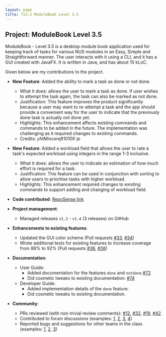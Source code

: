 ```yaml
---
layout: page
title: T13-2 ModuleBook Level 3.5
---
```


## Project: ModuleBook Level 3.5

ModuleBook - Level 3.5 is a desktop module book application used for keeping track of tasks for various NUS modules
in an Easy, Simple and Straightforward manner. 
The user interacts with it using a CLI, and it has a GUI created with JavaFX. It is written in Java, and has about 10 kLoC.

Given below are my contributions to the project.

* **New Feature**: Added the ability to mark a task as done or not done.
  * What it does: allows the user to mark a task as done. If user wishes to attempt the task again, the task can also be marked as not done.
  * Justification: This feature improves the product significantly because a user may want to re-attempt a task 
    and the app should provide a convenient way for the user to indicate that the previously done task is actually not done yet.
  * Highlights: This enhancement affects existing commands and commands to be added in the future.
    The implementation was challenging as it required changes to existing commands.
  * Credits: *yhtMinceraft1010X ip*

* **New Feature**: Added a workload field that allows the user to rate a task's expected workload 
  using integers in the range 1-3 inclusive.
  * What it does: allows the user to indicate an estimation of how much effort is required for a task.
  * Justification: This feature can be used in conjunction with sorting to allow users to prioritise tasks with higher workload.
  * Highlights: This enhancement required changes to existing commands to support adding and changing of workload field.

* **Code contributed**: [RepoSense link](https://nus-cs2103-ay2021s2.github.io/tp-dashboard/?search=t13-2&sort=groupTitle&sortWithin=title&timeframe=commit&mergegroup=&groupSelect=groupByRepos&breakdown=true&checkedFileTypes=docs~functional-code~test-code~other&since=2021-02-19)

* **Project management**:
  * Managed releases `v1.2` - `v1.4` (3 releases) on GitHub

* **Enhancements to existing features**:
  * Updated the GUI color scheme (Pull requests [\#33](), [\#34]())
  * Wrote additional tests for existing features to increase coverage from 88% to 92% (Pull requests [\#36](), [\#38]())

* **Documentation**:
  * User Guide:
    * Added documentation for the features `done` and `notdone` [\#72]()
    * Did cosmetic tweaks to existing documentation: [\#74]()
  * Developer Guide:
    * Added implementation details of the `done` feature.
    * Did cosmetic tweaks to existing documentation.

* **Community**:
  * PRs reviewed (with non-trivial review comments): [\#12](), [\#32](), [\#19](), [\#42]()
  * Contributed to forum discussions (examples: [1](https://github.com/nus-cs2103-AY2021S2/forum/issues/262), [2](), [3](), [4]())
  * Reported bugs and suggestions for other teams in the class (examples: [1](), [2](), [3]())
  
